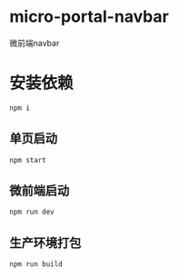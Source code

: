 # micro-portal-navbar
微前端navbar

# 安装依赖
```sh
npm i
```
## 单页启动
```sh
npm start
```
## 微前端启动
```sh
npm run dev
```

## 生产环境打包
```sh
npm run build
```
